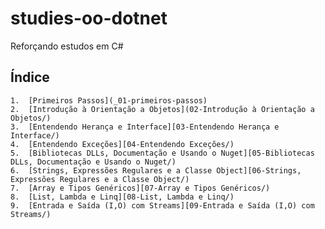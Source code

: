 # studies-oo-dotnet

Reforçando estudos em C#

## Índice

    1.  [Primeiros Passos](_01-primeiros-passos)
    2.  [Introdução à Orientação a Objetos](02-Introdução à Orientação a Objetos/)
    3.  [Entendendo Herança e Interface][03-Entendendo Herança e Interface/)
    4.  [Entendendo Exceções][04-Entendendo Exceções/)
    5.  [Bibliotecas DLLs, Documentação e Usando o Nuget][05-Bibliotecas DLLs, Documentação e Usando o Nuget/)
    6.  [Strings, Expressões Regulares e a Classe Object][06-Strings, Expressões Regulares e a Classe Object/)
    7.  [Array e Tipos Genéricos][07-Array e Tipos Genéricos/)
    8.  [List, Lambda e Linq][08-List, Lambda e Linq/)
    9.  [Entrada e Saída (I,O) com Streams][09-Entrada e Saída (I,O) com Streams/)
